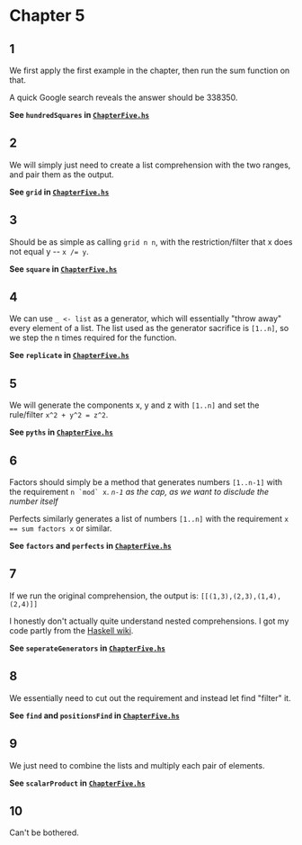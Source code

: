 # Chapter 5
## 1
We first apply the first example in the chapter, then run the sum function on that.

A quick Google search reveals the answer should be 338350.

**See ``hundredSquares`` in [``ChapterFive.hs``](ChapterFive.hs)**

## 2
We will simply just need to create a list comprehension with the two ranges, and pair them as the output.

**See ``grid`` in [``ChapterFive.hs``](ChapterFive.hs)**

## 3
Should be as simple as calling ``grid n n``, with the restriction/filter that x does not equal y -- ``x /= y``.

**See ``square`` in [``ChapterFive.hs``](ChapterFive.hs)**

## 4
We can use ``_ <- list`` as a generator, which will essentially "throw away" every element of a list. The list used as the generator sacrifice is ``[1..n]``, so we step the n times required for the function.

**See ``replicate`` in [``ChapterFive.hs``](ChapterFive.hs)**

## 5
We will generate the components x, y and z with ``[1..n]`` and set the rule/filter ``x^2 + y^2 = z^2``.

**See ``pyths`` in [``ChapterFive.hs``](ChapterFive.hs)**


## 6
Factors should simply be a method that generates numbers ``[1..n-1]`` with the requirement ``n `mod` x``. _``n-1`` as the cap, as we want to disclude the number itself_

Perfects similarly generates a list of numbers ``[1..n]`` with the requirement ``x == sum factors x`` or similar.

**See ``factors`` and ``perfects`` in [``ChapterFive.hs``](ChapterFive.hs)**

## 7 
If we run the original comprehension, the output is:
``[[(1,3),(2,3),(1,4),(2,4)]]`` 

I honestly don't actually quite understand nested comprehensions. I got my code partly from the [Haskell wiki](https://wiki.haskell.org/List_comprehension). 

**See ``seperateGenerators`` in [``ChapterFive.hs``](ChapterFive.hs)**

## 8
We essentially need to cut out the requirement and instead let find "filter" it.

**See ``find`` and ``positionsFind`` in [``ChapterFive.hs``](ChapterFive.hs)**

## 9 
We just need to combine the lists and multiply each pair of elements.

**See ``scalarProduct`` in [``ChapterFive.hs``](ChapterFive.hs)**

## 10
Can't be bothered.